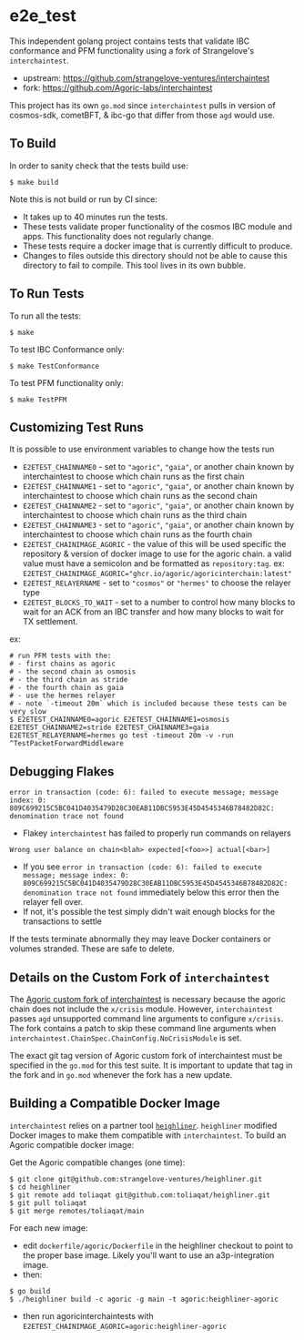 # e2e_test

This independent golang project contains tests that validate IBC conformance and PFM functionality using a fork of Strangelove's `interchaintest`.
- upstream: https://github.com/strangelove-ventures/interchaintest
- fork: https://github.com/Agoric-labs/interchaintest

This project has its own `go.mod` since `interchaintest` pulls in version of cosmos-sdk, cometBFT, & ibc-go that differ from those `agd` would use.

## To Build

In order to sanity check that the tests build use:
```
$ make build
```

Note this is not build or run by CI since:
- It takes up to 40 minutes run the tests.
- These tests validate proper functionality of the cosmos IBC module and apps. This functionality does not regularly change.
- These tests require a docker image that is currently difficult to produce.
- Changes to files outside this directory should not be able to cause this directory to fail to compile. This tool lives in its own bubble.

## To Run Tests

To run all the tests:
```
$ make
```

To test IBC Conformance only:
```
$ make TestConformance
```

To test PFM functionality only:
```
$ make TestPFM
```

## Customizing Test Runs

It is possible to use environment variables to change how the tests run

- `E2ETEST_CHAINNAME0` - set to `"agoric"`, `"gaia"`, or another chain known by interchaintest to choose which chain runs as the first chain
- `E2ETEST_CHAINNAME1` - set to `"agoric"`, `"gaia"`, or another chain known by interchaintest to choose which chain runs as the second chain
- `E2ETEST_CHAINNAME2` - set to `"agoric"`, `"gaia"`, or another chain known by interchaintest to choose which chain runs as the third chain
- `E2ETEST_CHAINNAME3` - set to `"agoric"`, `"gaia"`, or another chain known by interchaintest to choose which chain runs as the fourth chain
- `E2ETEST_CHAINIMAGE_AGORIC` - the value of this will be used specific the repository & version of docker image to use for the agoric chain. a valid value must have a semicolon and be formatted as `repository:tag`. ex: `E2ETEST_CHAINIMAGE_AGORIC="ghcr.io/agoric/agoricinterchain:latest"`
- `E2ETEST_RELAYERNAME` - set to `"cosmos"` or `"hermes"` to choose the relayer type
- `E2ETEST_BLOCKS_TO_WAIT` - set to a number to control how many blocks to wait for an ACK from an IBC transfer and how many blocks to wait for TX settlement.

ex:
```
# run PFM tests with the:
# - first chains as agoric
# - the second chain as osmosis
# - the third chain as stride
# - the fourth chain as gaia
# - use the hermes relayer
# - note `-timeout 20m` which is included because these tests can be very slow 
$ E2ETEST_CHAINNAME0=agoric E2ETEST_CHAINNAME1=osmosis E2ETEST_CHAINNAME2=stride E2ETEST_CHAINNAME3=gaia E2ETEST_RELAYERNAME=hermes go test -timeout 20m -v -run ^TestPacketForwardMiddleware
```

## Debugging Flakes

`error in transaction (code: 6): failed to execute message; message index: 0: 809C699215C5BC041D4035479D28C30EAB11DBC5953E45D4545346B78482D82C: denomination trace not found`
- Flakey `interchaintest` has failed to properly run commands on relayers

`Wrong user balance on chain<blah> expected[<foo>>] actual[<bar>]`
- If you see `error in transaction (code: 6): failed to execute message; message index: 0: 809C699215C5BC041D4035479D28C30EAB11DBC5953E45D4545346B78482D82C: denomination trace not found` immediately below this error then the relayer fell over.
- If not, it's possible the test simply didn't wait enough blocks for the transactions to settle

If the tests terminate abnormally they may leave Docker containers or volumes stranded. These are safe to delete.

## Details on the Custom Fork of `interchaintest`

The [Agoric custom fork of interchaintest](https://github.com/Agoric-labs/interchaintest) is necessary because the agoric chain does not include the `x/crisis` module. However, `interchaintest` passes `agd` unsupported command line arguments to configure `x/crisis`. The fork contains a patch to skip these command line arguments when `interchaintest.ChainSpec.ChainConfig.NoCrisisModule` is set.

The exact git tag version of Agoric custom fork of interchaintest must be specified in the `go.mod` for this test suite. It is important to update that tag in the fork and in `go.mod` whenever the fork has a new update.

## Building a Compatible Docker Image

`interchaintest` relies on a partner tool [`heighliner`](https://github.com/strangelove-ventures/heighliner). `heighliner` modified Docker images to make them compatible with `interchaintest`. To build an Agoric compatible docker image:

Get the Agoric compatible changes (one time):
```
$ git clone git@github.com:strangelove-ventures/heighliner.git
$ cd heighliner
$ git remote add toliaqat git@github.com:toliaqat/heighliner.git
$ git pull toliaqat
$ git merge remotes/toliaqat/main
```

For each new image:
- edit `dockerfile/agoric/Dockerfile` in the heighliner checkout to point to the proper base image. Likely you'll want to use an a3p-integration image.
- then:
```
$ go build
$ ./heighliner build -c agoric -g main -t agoric:heighliner-agoric
```
- then run agoricinterchaintests with `E2ETEST_CHAINIMAGE_AGORIC=agoric:heighliner-agoric`